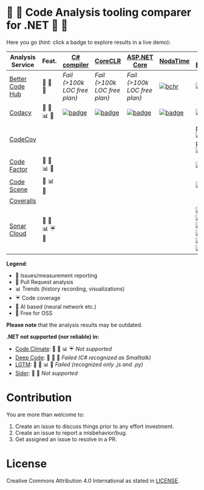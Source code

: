 # :wrench: :hammer: Code Analysis tooling comparer for .NET :hammer: :wrench:

Here you go (hint: click a badge to explore results in a live demo):

| Analysis Service      | Feat. |[C# compiler][roslyn]|[CoreCLR][clr]|[ASP.NET Core][asp]|[NodaTime][noda]|[Git Extensions][gitext]|
|-----------------------|----------|---------------------|--------------|-------------------|----------------|------------------------|
| [Better Code Hub][bch]| :traffic_light: :speech_balloon: :gift:| *Fail (>100k LOC free plan)* | *Fail (>100k LOC free plan)* | *Fail (>100k LOC free plan)* | [![bchr][bch-noda-badge]][bch-noda] | [![bchr][bch-gitext-badge]][bch-gitext] |
| [Codacy][codacy]      | :traffic_light: :speech_balloon: :bar_chart: :gift: | [![badge][codacy-roslyn-badge]][codacy-roslyn] | [![badge][codacy-clr-badge]][codacy-clr] | [![badge][codacy-asp-badge]][codacy-asp] | [![badge][codacy-noda-badge]][codacy-noda] | [![badge][codacy-gitext-badge]][codacy-gitext] |
| [CodeCov][ccov]       | | | | | | prod: [![badge][ccov-gitext-badge-prod]][ccov-gitext]<br/>prod+tests: [![badge][ccov-gitext-badge-prod-test]][ccov-gitext] |
| [Code Factor][cfact]   | :traffic_light: :speech_balloon: :bar_chart: :gift: | | | | | [![badge][cfact-gitext-badge]][cfact-gitext] |
| [Code Scene][scene]   | :traffic_light: :bar_chart: :gift: | | | | | [![badge][scene-gitext-badge]][scene-gitext] |
| [Coveralls][covall]   | | | | | | |
| [Sonar Cloud][sonar]   | :traffic_light: :speech_balloon: :bar_chart: :umbrella: :gift: | | | | | [![gate][sonar-gitext-gate]][sonar-gitext] [![debt][sonar-gitext-debt]][sonar-gitext] [![cov][sonar-gitext-cov]][sonar-gitext] [![squale][sonar-gitext-squale]][sonar-gitext] [![reliab][sonar-gitext-reliab]][sonar-gitext] [![secur][sonar-gitext-secur]][sonar-gitext] |

**Legend**:

- :traffic_light: Issues/measurement reporting
- :speech_balloon: Pull Request analysis
- :bar_chart: Trends (history recording, visualizations)
- :umbrella: Code coverage
- :milky_way: AI based (neural network etc.)
- :gift: Free for OSS

**Please note** that the analysis results may be outdated.

**.NET not supported (nor reliable) in:**

* [Code Climate][clima]: :traffic_light: :speech_balloon: :bar_chart: :umbrella: *Not supported*
* [Deep Code][deepc]: :traffic_light: :milky_way: :gift: *Failed (C# recognized as Smalltalk)*
* [LGTM][lgtm]: :traffic_light: :speech_balloon: :bar_chart: :gift: *Failed (recognized only .js and .py)*
* [Sider][sider]: :traffic_light: :speech_balloon: *Not supported*

# Contribution

You are more than welcome to: 

1. Create an issue to discuss things prior to any effort investment.
2. Create an issue to report a misbehavior/bug.
3. Get assigned an issue to resolve in a PR.

# License

Creative Commons Attribution 4.0 International as stated in [LICENSE](./LICENSE).

[bch]: https://bettercodehub.com "Better Code Hub"
[codacy]: https://codacy.com "Codacy"
[ccov]: https://codecov.io/ "Codecov"
[cfact]: https://www.codefactor.io "CodeFactor"
[clima]: https://codeclimate.com/ "Code Climate"
[covall]: https://coveralls.io/ "Coveralls"
[deepc]: https://www.deepcode.ai/ "Deep Code"
[lgtm]: https://lgtm.com/ "LGTM"
[scene]: https://codescene.io/ "Code Scene"
[sider]: https://sider.review/  "Sider"
[sonar]: https://sonarcloud.io/ "SonarCloud"

[roslyn]: https://github.com/dotnet/roslyn "The .NET Compiler Platform (Roslyn)"
[clr]: https://github.com/dotnet/coreclr "The runtime for .NET Core"
[asp]: https://github.com/aspnet/AspNetCore "A cross-platform .NET framework for building web apps."
[noda]: https://github.com/nodatime/nodatime "A better date and time API for .NET"
[gitext]: https://github.com/gitextensions/gitextensions "A standalone UI tool for managing git repositories"

[bch-gitext]: /img/bch-gitext.png
[bch-gitext-badge]: https://bettercodehub.com/edge/badge/wachulski/gitextensions?branch=master
[bch-noda]: /img/bch-noda.png
[bch-noda-badge]: https://bettercodehub.com/edge/badge/codeconditioner/nodatime?branch=master
[ccov-gitext]: https://codecov.io/gh/gitextensions/gitextensions
[ccov-gitext-badge-prod]: https://codecov.io/gh/gitextensions/gitextensions/branch/master/graph/badge.svg?flag=production
[ccov-gitext-badge-prod-test]: https://codecov.io/gh/gitextensions/gitextensions/branch/master/graph/badge.svg
[codacy-roslyn]: https://www.codacy.com/app/code-conditioner/roslyn
[codacy-roslyn-badge]: https://api.codacy.com/project/badge/Grade/8fed6be839824c8586ee8ce704b12182
[codacy-clr]: https://www.codacy.com/app/code-conditioner/coreclr
[codacy-clr-badge]: https://api.codacy.com/project/badge/Grade/2343d15b86e547ae9a78b07640ddaf22
[codacy-asp]: https://www.codacy.com/app/code-conditioner/AspNetCore
[codacy-asp-badge]: https://api.codacy.com/project/badge/Grade/f5b1c3b645844e26b92df6c977e88f76
[codacy-noda]: https://www.codacy.com/app/code-conditioner/nodatime
[codacy-noda-badge]: https://api.codacy.com/project/badge/Grade/ef3644505f7d48629739750edf1de6ff
[codacy-gitext]: https://www.codacy.com/app/wachulski/gitextensions?utm_source=github.com&amp;utm_medium=referral&amp;utm_content=wachulski/gitextensions&amp;utm_campaign=Badge_Grade
[codacy-gitext-badge]: https://api.codacy.com/project/badge/Grade/c7e4d208980d4a14b5eb23b76f2d5a01
[cfact-gitext]: https://www.codefactor.io/repository/github/wachulski/gitextensions/
[cfact-gitext-badge]: https://www.codefactor.io/Content/badges/AMinus.svg
[scene-gitext]: https://codescene.io/projects/4180/jobs/latest-successful/results
[scene-gitext-badge]: https://codescene.io/projects/4180/status.svg
[sonar-gitext]: https://sonarcloud.io/dashboard?id=GitExtensions
[sonar-gitext-gate]: https://sonarcloud.io/api/project_badges/measure?project=GitExtensions&metric=alert_status
[sonar-gitext-debt]: https://sonarcloud.io/api/project_badges/measure?project=GitExtensions&metric=sqale_index
[sonar-gitext-cov]: https://sonarcloud.io/api/project_badges/measure?project=GitExtensions&metric=coverage
[sonar-gitext-squale]: https://sonarcloud.io/api/project_badges/measure?project=GitExtensions&metric=sqale_rating
[sonar-gitext-reliab]: https://sonarcloud.io/api/project_badges/measure?project=GitExtensions&metric=reliability_rating
[sonar-gitext-secur]: https://sonarcloud.io/api/project_badges/measure?project=GitExtensions&metric=security_rating